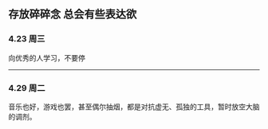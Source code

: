 ## 存放碎碎念 总会有些表达欲

### 4.23 周三
向优秀的人学习，不要停

----

### 4.29 周二
音乐也好，游戏也罢，甚至偶尔抽烟，都是对抗虚无、孤独的工具，暂时放空大脑的调剂。

